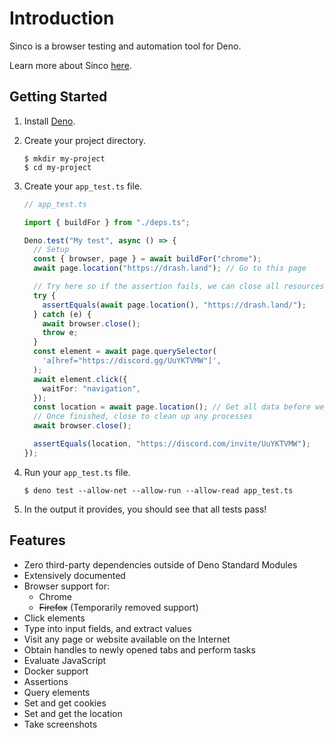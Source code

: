 # Introduction

Sinco is a browser testing and automation tool for Deno.

Learn more about Sinco [here](about-sinco).

## Getting Started

1. Install [Deno](https://deno.land/).

2. Create your project directory.

   ```shell
   $ mkdir my-project
   $ cd my-project
   ```

3. Create your `app_test.ts` file.

   ```typescript
   // app_test.ts

   import { buildFor } from "./deps.ts";

   Deno.test("My test", async () => {
     // Setup
     const { browser, page } = await buildFor("chrome");
     await page.location("https://drash.land"); // Go to this page

     // Try here so if the assertion fails, we can close all resources
     try {
       assertEquals(await page.location(), "https://drash.land/");
     } catch (e) {
       await browser.close();
       throw e;
     }
     const element = await page.querySelector(
       'a[href="https://discord.gg/UuYKTVMW"]',
     );
     await element.click({
       waitFor: "navigation",
     });
     const location = await page.location(); // Get all data before we close, then we can safely assert
     // Once finished, close to clean up any processes
     await browser.close();

     assertEquals(location, "https://discord.com/invite/UuYKTVMW");
   });
   ```

4. Run your `app_test.ts` file.

   ```shell
   $ deno test --allow-net --allow-run --allow-read app_test.ts
   ```

5. In the output it provides, you should see that all tests pass!

## Features

- Zero third-party dependencies outside of Deno Standard Modules
- Extensively documented
- Browser support for:
  - Chrome
  - ~~Firefox~~ (Temporarily removed support)
- Click elements
- Type into input fields, and extract values
- Visit any page or website available on the Internet
- Obtain handles to newly opened tabs and perform tasks
- Evaluate JavaScript
- Docker support
- Assertions
- Query elements
- Set and get cookies
- Set and get the location
- Take screenshots
